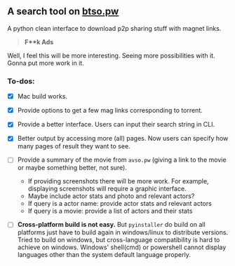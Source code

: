 ## A search tool on [btso.pw](https://btso.pw)

A python clean interface to download p2p sharing stuff with magnet links. 

> **F\*\*k Ads** 

Well, I feel this will be more interesting. Seeing more possibilities with it. Gonna put more work in it.

### To-dos:
- [x] Mac build works.
- [x] Provide options to get a few mag links corresponding to torrent.
- [x] Provide a better interface. Users can input their search string in CLI.
- [x] Better output by accessing more (all) pages. Now users can specify how many pages of result they want to see.
- [ ] Provide a summary of the movie from `avso.pw` (giving a link to the movie or maybe something better, not sure).
    - If providing screenshots there will be more work. For example, displaying screenshots will require a graphic interface.
    - Maybe include actor stats and photo and relevant actors?
    - If query is a actor name: provide actor stats and relevant actors
    - If query is a movie: provide a list of actors and their stats
- [ ] **Cross-platform build is not easy.** But `pyinstaller` do build on all platforms just have to build again in windows/linux to distribute versions. Tried to build on windows, but cross-language compatibility is hard to achieve on windows. Windows' shell(cmd) or powershell cannot display languages other than the system default language properly.


